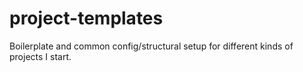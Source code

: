 # project-templates
Boilerplate and common config/structural setup for different kinds of projects I start.
